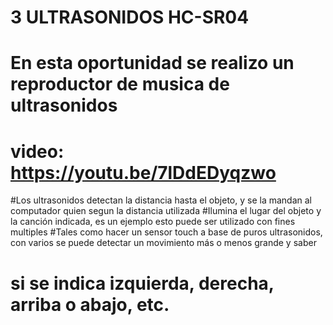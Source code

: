#  3  ULTRASONIDOS HC-SR04

# En esta oportunidad se realizo un reproductor de musica de ultrasonidos

# video: https://youtu.be/7lDdEDyqzwo

#Los ultrasonidos detectan la distancia hasta el objeto, y se la mandan al computador quien segun la distancia utilizada 
#Ilumina el lugar del objeto y la canción indicada, es un ejemplo esto puede ser utilizado con fines multiples
#Tales como hacer un sensor touch a base de puros ultrasonidos, con varios se puede detectar un movimiento más o menos grande y saber
# si se indica izquierda, derecha, arriba o abajo, etc.
